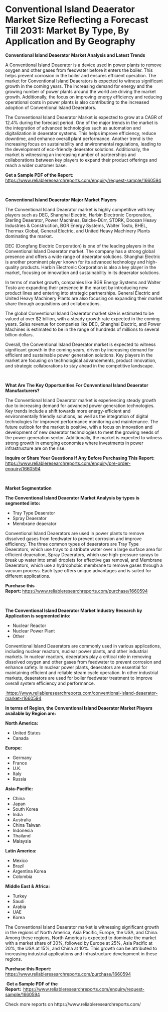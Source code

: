 <p><h1>Conventional Island Deaerator Market Size Reflecting a Forecast Till 2031: Market By Type, By Application and By Geography</h1></p><p><strong>Conventional Island Deaerator Market Analysis and Latest Trends</strong></p>
<p><p>A Conventional Island Deaerator is a device used in power plants to remove oxygen and other gases from feedwater before it enters the boiler. This helps prevent corrosion in the boiler and ensures efficient operation. The market for Conventional Island Deaerators is expected to witness significant growth in the coming years. The increasing demand for energy and the growing number of power plants around the world are driving the market growth. Additionally, the focus on improving energy efficiency and reducing operational costs in power plants is also contributing to the increased adoption of Conventional Island Deaerators.</p><p>The Conventional Island Deaerator Market is expected to grow at a CAGR of 12.4% during the forecast period. One of the major trends in the market is the integration of advanced technologies such as automation and digitalization in deaerator systems. This helps improve efficiency, reduce downtime, and enhance overall plant performance. Another trend is the increasing focus on sustainability and environmental regulations, leading to the development of eco-friendly deaerator solutions. Additionally, the market is witnessing an increasing number of partnerships and collaborations between key players to expand their product offerings and reach a wider customer base.</p></p>
<p><strong>Get a Sample PDF of the Report:&nbsp;</strong> <a href="https://www.reliableresearchreports.com/enquiry/request-sample/1660594">https://www.reliableresearchreports.com/enquiry/request-sample/1660594</a></p>
<p>&nbsp;</p>
<p><strong>Conventional Island Deaerator Major Market Players</strong></p>
<p><p>The Conventional Island Deaerator market is highly competitive with key players such as DEC, Shanghai Electric, Harbin Electronic Corporation, Sterling Deaerator, Power Machines, Balcke-Dürr, STORK, Doosan Heavy Industries & Construction, BGR Energy Systems, Walter Tosto, BHEL, Thermax Global, General Electric, and United Heavy Machinery Plants dominating the market.</p><p>DEC (Dongfang Electric Corporation) is one of the leading players in the Conventional Island Deaerator market. The company has a strong global presence and offers a wide range of deaerator solutions. Shanghai Electric is another prominent player known for its advanced technology and high-quality products. Harbin Electronic Corporation is also a key player in the market, focusing on innovation and sustainability in its deaerator solutions.</p><p>In terms of market growth, companies like BGR Energy Systems and Walter Tosto are expanding their presence in the market by introducing new product lines and entering into strategic partnerships. General Electric and United Heavy Machinery Plants are also focusing on expanding their market share through acquisitions and collaborations.</p><p>The global Conventional Island Deaerator market size is estimated to be valued at over $2 billion, with a steady growth rate expected in the coming years. Sales revenue for companies like DEC, Shanghai Electric, and Power Machines is estimated to be in the range of hundreds of millions to several billion dollars.</p><p>Overall, the Conventional Island Deaerator market is expected to witness significant growth in the coming years, driven by increasing demand for efficient and sustainable power generation solutions. Key players in the market are focusing on technological advancements, product innovation, and strategic collaborations to stay ahead in the competitive landscape.</p></p>
<p>&nbsp;</p>
<p><strong>What Are The Key Opportunities For Conventional Island Deaerator Manufacturers?</strong></p>
<p><p>The Conventional Island Deaerator market is experiencing steady growth due to increasing demand for advanced power generation technologies. Key trends include a shift towards more energy-efficient and environmentally friendly solutions, as well as the integration of digital technologies for improved performance monitoring and maintenance. The future outlook for the market is positive, with a focus on innovation and development of new deaerator technologies to meet the growing needs of the power generation sector. Additionally, the market is expected to witness strong growth in emerging economies where investments in power infrastructure are on the rise.</p></p>
<p><strong>Inquire or Share Your Questions If Any Before Purchasing This Report:</strong> <a href="https://www.reliableresearchreports.com/enquiry/pre-order-enquiry/1660594">https://www.reliableresearchreports.com/enquiry/pre-order-enquiry/1660594</a></p>
<p>&nbsp;</p>
<p><strong>Market Segmentation</strong></p>
<p><strong>The Conventional Island Deaerator Market Analysis by types is segmented into:</strong></p>
<p><ul><li>Tray Type Deaerator</li><li>Spray Deaerator</li><li>Membrane deaerator</li></ul></p>
<p><p>Conventional Island Deaerators are used in power plants to remove dissolved gases from feedwater to prevent corrosion and improve efficiency. The three common types of deaerators are Tray Type Deaerators, which use trays to distribute water over a large surface area for efficient deaeration, Spray Deaerators, which use high-pressure sprays to break up water into small droplets for effective gas removal, and Membrane Deaerators, which use a hydrophobic membrane to remove gases through a vacuum process. Each type offers unique advantages and is suited for different applications.</p></p>
<p><strong>Purchase this Report:&nbsp;</strong><a href="https://www.reliableresearchreports.com/purchase/1660594">https://www.reliableresearchreports.com/purchase/1660594</a></p>
<p>&nbsp;</p>
<p><strong>The Conventional Island Deaerator Market Industry Research by Application is segmented into:</strong></p>
<p><ul><li>Nuclear Reactor</li><li>Nuclear Power Plant</li><li>Other</li></ul></p>
<p><p>Conventional Island Deaerators are commonly used in various applications, including nuclear reactors, nuclear power plants, and other industrial markets. In nuclear reactors, deaerators play a critical role in removing dissolved oxygen and other gases from feedwater to prevent corrosion and enhance safety. In nuclear power plants, deaerators are essential for maintaining efficient and reliable steam cycle operation. In other industrial markets, deaerators are used for boiler feedwater treatment to improve overall system efficiency and performance.</p></p>
<p><a href="https://www.reliableresearchreports.com/conventional-island-deaerator-market-r1660594">&nbsp;https://www.reliableresearchreports.com/conventional-island-deaerator-market-r1660594</a></p>
<p><strong>In terms of Region, the Conventional Island Deaerator Market Players available by Region are:</strong></p>
<p>
    <p> <strong> North America: </strong>
        <ul>
            <li>United States</li>
            <li>Canada</li>
        </ul>
        </p> 
    <p> <strong> Europe: </strong>
        <ul>
            <li>Germany</li>
            <li>France</li>
            <li>U.K.</li>
            <li>Italy</li>
            <li>Russia</li>
        </ul>
        </p> 
    <p> <strong> Asia-Pacific: </strong>
        <ul>
            <li>China</li>
            <li>Japan</li>
            <li>South Korea</li>
            <li>India</li>
            <li>Australia</li>
            <li>China Taiwan</li>
            <li>Indonesia</li>
            <li>Thailand</li>
            <li>Malaysia</li>
        </ul>
        </p> 
    <p> <strong> Latin America: </strong>
        <ul>
            <li>Mexico</li>
            <li>Brazil</li>
            <li>Argentina Korea</li>
            <li>Colombia</li>
        </ul>
        </p> 
    <p> <strong> Middle East & Africa: </strong>
        <ul>
            <li>Turkey</li>
            <li>Saudi</li>
            <li>Arabia</li>
            <li>UAE</li>
            <li>Korea</li>
        </ul>
    </p>
    </p>
<p><p>The Conventional Island Deaerator market is witnessing significant growth in the regions of North America, Asia Pacific, Europe, the USA, and China. Among these regions, North America is expected to dominate the market with a market share of 30%, followed by Europe at 25%, Asia Pacific at 20%, the USA at 15%, and China at 10%. This growth can be attributed to increasing industrial applications and infrastructure development in these regions.</p></p>
<p><strong>Purchase this Report: </strong><a href="https://www.reliableresearchreports.com/purchase/1660594">https://www.reliableresearchreports.com/purchase/1660594</a></p>
<p>&nbsp;<strong>Get a Sample PDF of the Report:&nbsp;&nbsp;</strong><a href="https://www.reliableresearchreports.com/enquiry/request-sample/1660594">https://www.reliableresearchreports.com/enquiry/request-sample/1660594</a></p>
<p><strong></strong></p>
<p>Check more reports on https://www.reliableresearchreports.com/</p>